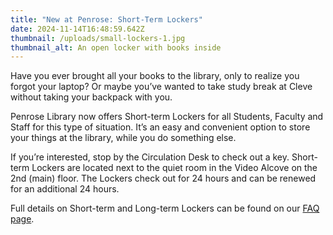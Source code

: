 ```yaml
---
title: "New at Penrose: Short-Term Lockers"
date: 2024-11-14T16:48:59.642Z
thumbnail: /uploads/small-lockers-1.jpg
thumbnail_alt: An open locker with books inside
---
```

Have you ever brought all your books to the library, only to realize you forgot your laptop? Or maybe you’ve wanted to take study break at Cleve without taking your backpack with you.

Penrose Library now offers Short-term Lockers for all Students, Faculty and Staff for this type of situation. It’s an easy and convenient option to store your things at the library, while you do something else.

If you’re interested, stop by the Circulation Desk to check out a key. Short-term Lockers are located next to the quiet room in the Video Alcove on the 2nd (main) floor. The Lockers check out for 24 hours and can be renewed for an additional 24 hours.

Full details on Short-term and Long-term Lockers can be found on our [FAQ page](https://asklibrarian.whitman.edu/faq/348815).